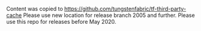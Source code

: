 Content was copied to https://github.com/tungstenfabric/tf-third-party-cache
Please use new location for release branch 2005 and further.
Please use this repo for releases before May 2020.